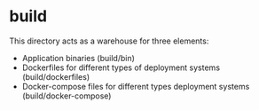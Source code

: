 # build

This directory acts as a warehouse for three elements:
- Application binaries (build/bin)
- Dockerfiles for different types of deployment systems (build/dockerfiles)
- Docker-compose files for different types deployment systems (build/docker-compose)
